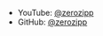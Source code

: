 - YouTube: [@zerozipp](https://youtube.com/@zerozipp)
- GitHub: [@zerozipp](https://github.com/zerozipp)
